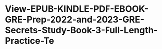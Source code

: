 # View-EPUB-KINDLE-PDF-EBOOK-GRE-Prep-2022-and-2023-GRE-Secrets-Study-Book-3-Full-Length-Practice-Te